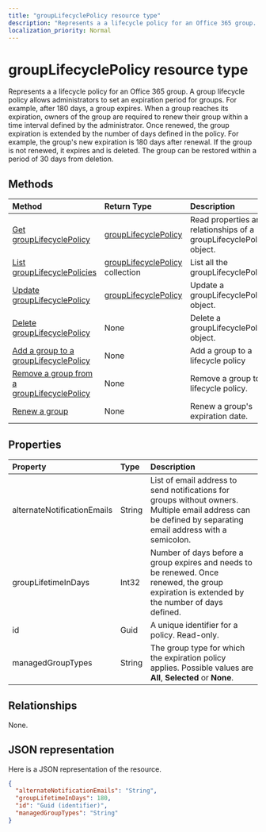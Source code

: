 ```yaml
---
title: "groupLifecyclePolicy resource type"
description: "Represents a a lifecycle policy for an Office 365 group. A group lifecycle policy allows administrators to set an expiration period for groups. For example, after 180 days, a group expires. When a group reaches its expiration, owners of the group are required to renew their group within a time interval defined by the administrator. Once renewed, the group expiration is extended by the number of days defined in the policy. For example, the group's new expiration is 180 days after renewal. If the group is not renewed, it expires and is deleted. The group can be restored within a period of 30 days from deletion."
localization_priority: Normal
---
```


# groupLifecyclePolicy resource type

Represents a a lifecycle policy for an Office 365 group. A group lifecycle policy allows administrators to set an expiration period for groups. For example, after 180 days, a group expires. When a group reaches its expiration, owners of the group are required to renew their group within a time interval defined by the administrator. Once renewed, the group expiration is extended by the number of days defined in the policy. For example, the group's new expiration is 180 days after renewal. If the group is not renewed, it expires and is deleted. The group can be restored within a period of 30 days from deletion.

## Methods

| Method | Return Type | Description |
|:---------------|:--------|:----------|
|[Get groupLifecyclePolicy](../api/grouplifecyclepolicy-get.md) | [groupLifecyclePolicy](grouplifecyclepolicy.md) |Read properties and relationships of a groupLifecyclePolicy object.|
|[List groupLifecyclePolicies](../api/grouplifecyclepolicy-list.md) | [groupLifecyclePolicy](grouplifecyclepolicy.md) collection | List all the groupLifecyclePolicies. |
|[Update groupLifecyclePolicy](../api/grouplifecyclepolicy-update.md) | [groupLifecyclePolicy](grouplifecyclepolicy.md)	| Update a groupLifecyclePolicy object. |
|[Delete groupLifecyclePolicy](../api/grouplifecyclepolicy-delete.md) | None | Delete a groupLifecyclePolicy object. |
|[Add a group to a groupLifecyclePolicy](../api/grouplifecyclepolicy-addgroup.md)|None| Add a group to a lifecycle policy |
|[Remove a group from a groupLifecyclePolicy](../api/grouplifecyclepolicy-removegroup.md)|None| Remove a group to a lifecycle policy. |
|[Renew a group](../api/grouplifecyclepolicy-renewgroup.md)|None| Renew a group's expiration date. |

## Properties

| Property | Type | Description |
|:---------------|:--------|:----------|
|alternateNotificationEmails|String| List of email address to send notifications for groups without owners. Multiple email address can be defined by separating email address with a semicolon. |
|groupLifetimeInDays|Int32| Number of days before a group expires and needs to be renewed. Once renewed, the group expiration is extended by the number of days defined. |
|id|Guid| A unique identifier for a policy. Read-only.|
|managedGroupTypes|String| The group type for which the expiration policy applies. Possible values are **All**, **Selected** or **None**. |

## Relationships

None.

## JSON representation

Here is a JSON representation of the resource.

<!-- {
  "blockType": "resource",
  "optionalProperties": [

  ],
  "@odata.type": "microsoft.graph.groupLifecyclePolicy"
}-->

```json
{
  "alternateNotificationEmails": "String",
  "groupLifetimeInDays": 180,
  "id": "Guid (identifier)",
  "managedGroupTypes": "String"
}

```

<!-- uuid: 8fcb5dbc-d5aa-4681-8e31-b001d5168d79
2015-10-25 14:57:30 UTC -->
<!-- {
  "type": "#page.annotation",
  "description": "groupLifecyclePolicy resource",
  "keywords": "",
  "section": "documentation",
  "tocPath": ""
}-->

